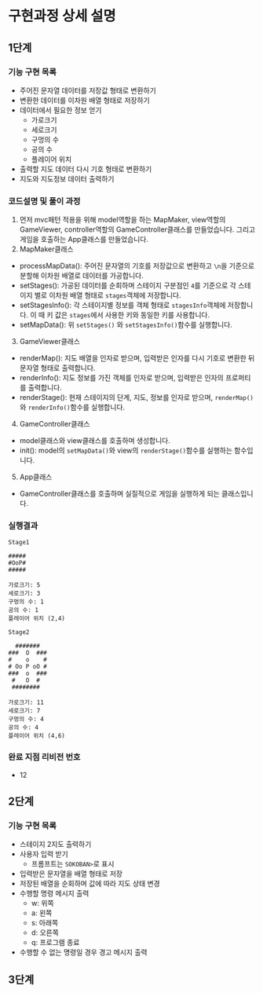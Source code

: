 # 구현과정 상세 설명

## 1단계
### 기능 구현 목록
- 주어진 문자열 데이터를 저장값 형태로 변환하기
- 변환한 데이터를 이차원 배열 형태로 저장하기
- 데이터에서 필요한 정보 얻기
  - 가로크기
  - 세로크기
  - 구멍의 수
  - 공의 수
  - 플레이어 위치
- 출력할 지도 데이터 다시 기호 형태로 변환하기
- 지도와 지도정보 데이터 출력하기
### 코드설명 및 풀이 과정
1. 먼저 mvc패턴 적용을 위해 model역할을 하는 MapMaker, view역할의 GameViewer, controller역할의 GameController클래스를 만들었습니다. 그리고 게임을 호출하는 App클래스를 만들었습니다.
2. MapMaker클래스
  - processMapData(): 주어진 문자열의 기호를 저장값으로 변환하고 `\n`을 기준으로 분할해 이차원 배열로 데이터를 가공합니다.
  - setStages(): 가공된 데이터를 순회하며 스테이지 구분점인 `4`를 기준으로 각 스테이지 별로 이차원 배열 형태로 `stages`객체에 저장합니다.
  - setStagesInfo(): 각 스테이지별 정보를 객체 형태로 `stagesInfo`객체에 저장합니다. 이 때 키 값은 `stages`에서 사용한 키와 동일한 키를 사용합니다.
  - setMapData(): 위 `setStages()` 와 `setStagesInfo()`함수를 실행합니다.
3. GameViewer클래스
  - renderMap(): 지도 배열을 인자로 받으며, 입력받은 인자를 다시 기호로 변환한 뒤 문자열 형태로 출력합니다.
  - renderInfo(): 지도 정보를 가진 객체를 인자로 받으며, 입력받은 인자의 프로퍼티를 출력합니다.
  - renderStage(): 현재 스테이지의 단계, 지도, 정보를 인자로 받으며, `renderMap()` 와 `renderInfo()`함수를 실행합니다.
4. GameController클래스
  - model클래스와 view클래스를 호출하며 생성합니다. 
  - init(): model의 `setMapData()`와 view의 `renderStage()`함수를 실행하는 함수입니다.
5. App클래스
  - GameController클래스를 호출하며 실질적으로 게임을 실행하게 되는 클래스입니다.
### 실행결과
```
Stage1

#####
#OoP#
#####

가로크기: 5
세로크기: 3
구멍의 수: 1
공의 수: 1
플레이어 위치 (2,4)

Stage2

  #######
###  O  ###
#    o    #
# Oo P oO #
###  o  ###
 #   O  #
 ########

가로크기: 11
세로크기: 7
구멍의 수: 4
공의 수: 4
플레이어 위치 (4,6)
```
### 완료 지점 리비전 번호
- 12
## 2단계
### 기능 구현 목록
- 스테이지 2지도 출력하기
- 사용자 입력 받기
  - 프롬프트는 `SOKOBAN>`로 표시
- 입력받은 문자열을 배열 형태로 저장
- 저장된 배열을 순회하며 값에 따라 지도 상태 변경
- 수행할 명령 메시지 출력
  - w: 위쪽
  - a: 왼쪽
  - s: 아래쪽
  - d: 오른쪽
  - q: 프로그램 종료
- 수행할 수 없는 명령일 경우 경고 메시지 출력
## 3단계